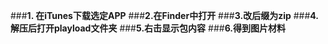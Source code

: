 ###**1. 在iTunes下载选定APP**
###**2.在Finder中打开**
###**3.改后缀为zip**
###**4.解压后打开playload文件夹**
###**5.右击显示包内容**
###**6.得到图片材料**